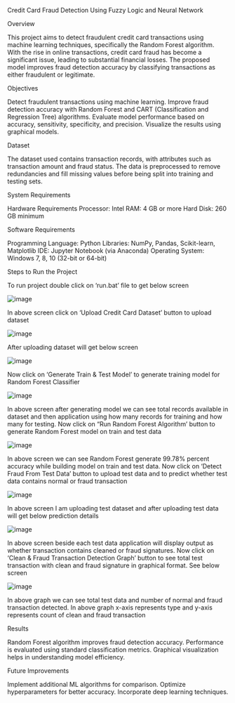 Credit Card Fraud Detection Using Fuzzy Logic and Neural Network

Overview

This project aims to detect fraudulent credit card transactions using machine learning techniques, specifically the Random Forest algorithm. With the rise in online transactions, credit card fraud has become a significant issue, leading to substantial financial losses. The proposed model improves fraud detection accuracy by classifying transactions as either fraudulent or legitimate.

Objectives

Detect fraudulent transactions using machine learning.
Improve fraud detection accuracy with Random Forest and CART (Classification and Regression Tree) algorithms.
Evaluate model performance based on accuracy, sensitivity, specificity, and precision.
Visualize the results using graphical models.

Dataset

The dataset used contains transaction records, with attributes such as transaction amount and fraud status. The data is preprocessed to remove redundancies and fill missing values before being split into training and testing sets.

System Requirements

Hardware Requirements
Processor: Intel
RAM: 4 GB or more
Hard Disk: 260 GB minimum

Software Requirements

Programming Language: Python
Libraries: NumPy, Pandas, Scikit-learn, Matplotlib
IDE: Jupyter Notebook (via Anaconda)
Operating System: Windows 7, 8, 10 (32-bit or 64-bit)

Steps to Run the Project

To run project double click on ‘run.bat’ file to get below screen

 ![image](https://github.com/user-attachments/assets/28b99b16-fa96-4600-aa46-f54cdeb66611)

In above screen click on ‘Upload Credit Card Dataset’ button to upload dataset

 ![image](https://github.com/user-attachments/assets/b5e74ca7-d746-499f-a0da-2d785ffdf046)
 

After uploading dataset will get below screen

![image](https://github.com/user-attachments/assets/5038875f-d737-41bd-839a-e54d39cfdcd2)


Now click on ‘Generate Train & Test Model’ to generate training model for Random Forest Classifier

 
![image](https://github.com/user-attachments/assets/da34dd2f-127a-45da-b0a7-d90a3b305194)


In above screen after generating model we can see total records available in dataset and then application using how many records for training and how many for testing. Now click on “Run Random Forest Algorithm’ button to generate Random Forest model on train and test data

 ![image](https://github.com/user-attachments/assets/70f33a23-02ed-4cc3-833c-d47e24c6f644)
 


In above screen we can see Random Forest generate 99.78% percent accuracy while building model on train and test data. Now click on ‘Detect Fraud From Test Data’ button to upload test data and to predict whether test data contains normal or fraud transaction

 ![image](https://github.com/user-attachments/assets/bde85e85-23e1-492b-b702-b51693a4ef77)
 

In above screen I am uploading test dataset and after uploading test data will get below prediction details

 ![image](https://github.com/user-attachments/assets/c84a9a9a-2ec9-49b7-acc0-654ae950d107)
 

In above screen beside each test data application will display output as whether transaction contains cleaned or fraud signatures. Now click on ‘Clean & Fraud Transaction Detection Graph’ button to see total test transaction with clean and fraud signature in graphical format. See below screen

 ![image](https://github.com/user-attachments/assets/bfd44a25-948b-4c72-a66f-75f3e66e2826)
 

In above graph we can see total test data and number of normal and fraud transaction detected. In above graph x-axis represents type and y-axis represents count of clean and fraud transaction


Results

Random Forest algorithm improves fraud detection accuracy.
Performance is evaluated using standard classification metrics.
Graphical visualization helps in understanding model efficiency.

Future Improvements

Implement additional ML algorithms for comparison.
Optimize hyperparameters for better accuracy.
Incorporate deep learning techniques.
